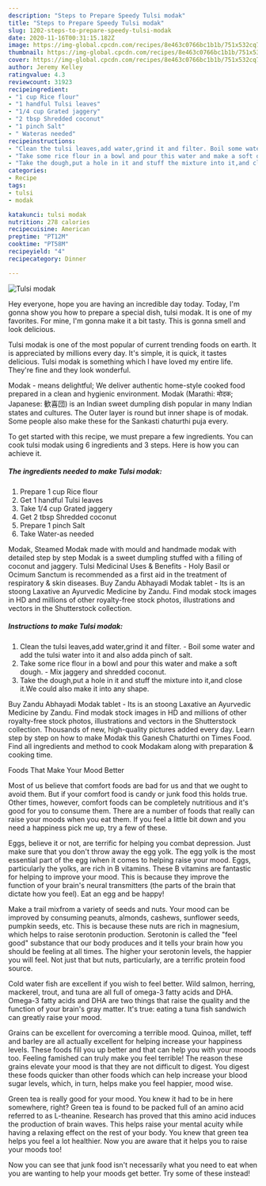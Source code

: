 ```yaml
---
description: "Steps to Prepare Speedy Tulsi modak"
title: "Steps to Prepare Speedy Tulsi modak"
slug: 1202-steps-to-prepare-speedy-tulsi-modak
date: 2020-11-16T00:31:15.182Z
image: https://img-global.cpcdn.com/recipes/8e463c0766bc1b1b/751x532cq70/tulsi-modak-recipe-main-photo.jpg
thumbnail: https://img-global.cpcdn.com/recipes/8e463c0766bc1b1b/751x532cq70/tulsi-modak-recipe-main-photo.jpg
cover: https://img-global.cpcdn.com/recipes/8e463c0766bc1b1b/751x532cq70/tulsi-modak-recipe-main-photo.jpg
author: Jeremy Kelley
ratingvalue: 4.3
reviewcount: 31923
recipeingredient:
- "1 cup Rice flour"
- "1 handful Tulsi leaves"
- "1/4 cup Grated jaggery"
- "2 tbsp Shredded coconut"
- "1 pinch Salt"
- " Wateras needed"
recipeinstructions:
- "Clean the tulsi leaves,add water,grind it and filter. Boil some water and add the tulsi water into it and also adda pinch of salt."
- "Take some rice flour in a bowl and pour this water and make a soft dough. Mix jaggery and shredded coconut."
- "Take the dough,put a hole in it and stuff the mixture into it,and close it.We could also make it into any shape."
categories:
- Recipe
tags:
- tulsi
- modak

katakunci: tulsi modak 
nutrition: 278 calories
recipecuisine: American
preptime: "PT12M"
cooktime: "PT58M"
recipeyield: "4"
recipecategory: Dinner

---
```



![Tulsi modak](https://img-global.cpcdn.com/recipes/8e463c0766bc1b1b/751x532cq70/tulsi-modak-recipe-main-photo.jpg)

Hey everyone, hope you are having an incredible day today. Today, I'm gonna show you how to prepare a special dish, tulsi modak. It is one of my favorites. For mine, I'm gonna make it a bit tasty. This is gonna smell and look delicious.

Tulsi modak is one of the most popular of current trending foods on earth. It is appreciated by millions every day. It's simple, it is quick, it tastes delicious. Tulsi modak is something which I have loved my entire life. They're fine and they look wonderful.

Modak - means delightful; We deliver authentic home-style cooked food prepared in a clean and hygienic environment. Modak (Marathi: मोदक; Japanese: 歓喜団) is an Indian sweet dumpling dish popular in many Indian states and cultures. The Outer layer is round but inner shape is of modak. Some people also make these for the Sankasti chaturthi puja every.


To get started with this recipe, we must prepare a few ingredients. You can cook tulsi modak using 6 ingredients and 3 steps. Here is how you can achieve it.

<!--inarticleads1-->

##### The ingredients needed to make Tulsi modak:

1. Prepare 1 cup Rice flour
1. Get 1 handful Tulsi leaves
1. Take 1/4 cup Grated jaggery
1. Get 2 tbsp Shredded coconut
1. Prepare 1 pinch Salt
1. Take  Water-as needed


Modak, Steamed Modak made with mould and handmade modak with detailed step by step Modak is a sweet dumpling stuffed with a filling of coconut and jaggery. Tulsi Medicinal Uses &amp; Benefits - Holy Basil or Ocimum Sanctum is recommended as a first aid in the treatment of respiratory &amp; skin diseases. Buy Zandu Abhayadi Modak tablet - Its is an stoong Laxative an Ayurvedic Medicine by Zandu. Find modak stock images in HD and millions of other royalty-free stock photos, illustrations and vectors in the Shutterstock collection. 

<!--inarticleads2-->

##### Instructions to make Tulsi modak:

1. Clean the tulsi leaves,add water,grind it and filter. - Boil some water and add the tulsi water into it and also adda pinch of salt.
1. Take some rice flour in a bowl and pour this water and make a soft dough. - Mix jaggery and shredded coconut.
1. Take the dough,put a hole in it and stuff the mixture into it,and close it.We could also make it into any shape.


Buy Zandu Abhayadi Modak tablet - Its is an stoong Laxative an Ayurvedic Medicine by Zandu. Find modak stock images in HD and millions of other royalty-free stock photos, illustrations and vectors in the Shutterstock collection. Thousands of new, high-quality pictures added every day. Learn step by step on how to make Modak this Ganesh Chaturthi on Times Food. Find all ingredients and method to cook Modakam along with preparation &amp; cooking time. 

Foods That Make Your Mood Better


Most of us believe that comfort foods are bad for us and that we ought to avoid them. But if your comfort food is candy or junk food this holds true. Other times, however, comfort foods can be completely nutritious and it's good for you to consume them. There are a number of foods that really can raise your moods when you eat them. If you feel a little bit down and you need a happiness pick me up, try a few of these.

Eggs, believe it or not, are terrific for helping you combat depression. Just make sure that you don't throw away the egg yolk. The egg yolk is the most essential part of the egg iwhen it comes to helping raise your mood. Eggs, particularly the yolks, are rich in B vitamins. These B vitamins are fantastic for helping to improve your mood. This is because they improve the function of your brain's neural transmitters (the parts of the brain that dictate how you feel). Eat an egg and be happy!

Make a trail mixfrom a variety of seeds and nuts. Your mood can be improved by consuming peanuts, almonds, cashews, sunflower seeds, pumpkin seeds, etc. This is because these nuts are rich in magnesium, which helps to raise serotonin production. Serotonin is called the "feel good" substance that our body produces and it tells your brain how you should be feeling at all times. The higher your serotonin levels, the happier you will feel. Not just that but nuts, particularly, are a terrific protein food source.

Cold water fish are excellent if you wish to feel better. Wild salmon, herring, mackerel, trout, and tuna are all full of omega-3 fatty acids and DHA. Omega-3 fatty acids and DHA are two things that raise the quality and the function of your brain's gray matter. It's true: eating a tuna fish sandwich can greatly raise your mood. 

Grains can be excellent for overcoming a terrible mood. Quinoa, millet, teff and barley are all actually excellent for helping increase your happiness levels. These foods fill you up better and that can help you with your moods too. Feeling famished can truly make you feel terrible! The reason these grains elevate your mood is that they are not difficult to digest. You digest these foods quicker than other foods which can help increase your blood sugar levels, which, in turn, helps make you feel happier, mood wise.

Green tea is really good for your mood. You knew it had to be in here somewhere, right? Green tea is found to be packed full of an amino acid referred to as L-theanine. Research has proved that this amino acid induces the production of brain waves. This helps raise your mental acuity while having a relaxing effect on the rest of your body. You knew that green tea helps you feel a lot healthier. Now you are aware that it helps you to raise your moods too!

Now you can see that junk food isn't necessarily what you need to eat when you are wanting to help your moods get better. Try some of these instead!

